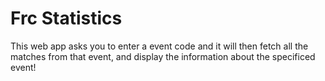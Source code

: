 # Frc Statistics

This web app asks you to enter a event code and it will then fetch all the matches from that event, and display the information about the specificed event!
